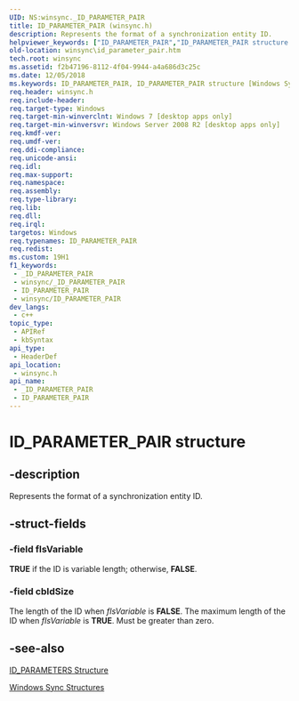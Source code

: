 ```yaml
---
UID: NS:winsync._ID_PARAMETER_PAIR
title: ID_PARAMETER_PAIR (winsync.h)
description: Represents the format of a synchronization entity ID.
helpviewer_keywords: ["ID_PARAMETER_PAIR","ID_PARAMETER_PAIR structure [Windows Sync]","winsync.id_parameter_pair","winsync/ID_PARAMETER_PAIR"]
old-location: winsync\id_parameter_pair.htm
tech.root: winsync
ms.assetid: f2b47196-8112-4f04-9944-a4a686d3c25c
ms.date: 12/05/2018
ms.keywords: ID_PARAMETER_PAIR, ID_PARAMETER_PAIR structure [Windows Sync], winsync.id_parameter_pair, winsync/ID_PARAMETER_PAIR
req.header: winsync.h
req.include-header: 
req.target-type: Windows
req.target-min-winverclnt: Windows 7 [desktop apps only]
req.target-min-winversvr: Windows Server 2008 R2 [desktop apps only]
req.kmdf-ver: 
req.umdf-ver: 
req.ddi-compliance: 
req.unicode-ansi: 
req.idl: 
req.max-support: 
req.namespace: 
req.assembly: 
req.type-library: 
req.lib: 
req.dll: 
req.irql: 
targetos: Windows
req.typenames: ID_PARAMETER_PAIR
req.redist: 
ms.custom: 19H1
f1_keywords:
 - _ID_PARAMETER_PAIR
 - winsync/_ID_PARAMETER_PAIR
 - ID_PARAMETER_PAIR
 - winsync/ID_PARAMETER_PAIR
dev_langs:
 - c++
topic_type:
 - APIRef
 - kbSyntax
api_type:
 - HeaderDef
api_location:
 - winsync.h
api_name:
 - _ID_PARAMETER_PAIR
 - ID_PARAMETER_PAIR
---
```


# ID_PARAMETER_PAIR structure


## -description

Represents the format of a synchronization entity ID.

## -struct-fields

### -field fIsVariable

<b>TRUE</b> if the ID is variable length; otherwise, <b>FALSE</b>.

### -field cbIdSize

The length of the ID when <i>fIsVariable</i> is <b>FALSE</b>. The maximum length of the ID when <i>fIsVariable</i> is <b>TRUE</b>. Must be greater than zero.

## -see-also

<a href="/windows/desktop/api/winsync/ns-winsync-id_parameters">ID_PARAMETERS Structure</a>



<a href="/previous-versions/windows/desktop/winsync/windows-sync-structures">Windows Sync Structures</a>

